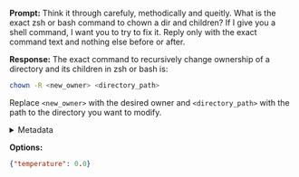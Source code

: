 **Prompt:**
Think it through carefuly, methodically and queitly.
What is the exact zsh or bash command to chown a dir and children?
If I give you a shell command, I want you to try to fix it.
Reply only with the exact command text and nothing else before or after.

**Response:**
The exact command to recursively change ownership of a directory and its children in zsh or bash is:

```bash
chown -R <new_owner> <directory_path>
```

Replace `<new_owner>` with the desired owner and `<directory_path>` with the path to the directory you want to modify.

<details><summary>Metadata</summary>

- Duration: 2747 ms
- Datetime: 2023-08-06T11:46:55.027576
- Model: gpt-3.5-turbo-0613

</details>

**Options:**
```json
{"temperature": 0.0}
```

